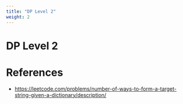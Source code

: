 ```yaml
---
title: "DP Level 2"
weight: 2
---
```

# DP Level 2

# References
* https://leetcode.com/problems/number-of-ways-to-form-a-target-string-given-a-dictionary/description/